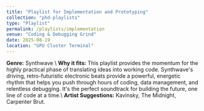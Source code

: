 ```yaml
---
title: "Playlist for Implementation and Prototyping"
collection: "phd-playlists"
type: "Playlist"
permalink: /playlists/implementation
venue: "Coding & Debugging Grind"
date: 2025-08-19
location: "GPU Cluster Terminal"
---
```


**Genre:** Synthwave \\
**Why it fits:** This playlist provides the momentum for the highly practical phase of translating ideas into working code. Synthwave's driving, retro-futuristic electronic beats provide a powerful, energetic rhythm that helps you push through hours of coding, data management, and relentless debugging. It's the perfect soundtrack for building the future, one line of code at a time.\\
**Artist Suggestions:** Kavinsky, The Midnight, Carpenter Brut.